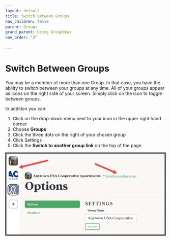 ```yaml
---
layout: default
title: Switch Between Groups
has_children: false
parent: Groups
grand_parent: Using GroupNews
nav_order: "2"

---
```

# Switch Between Groups

You may be a member of more than one Group. In that case, you have the ability to switch between your groups at any time. All of your groups appear as icons on the right side of your screen. Simply click on the icon to toggle between groups.

In addition you can:

1. Click on the drop-down menu next to your icon in the upper right hand corner
2. Choose **Groups**
3. Click the three dots on the right of your chosen group
4. Click Settings
5. Click the **Switch to another group link** on the top of the page

![](/assets/images/switching-between-groups.png)